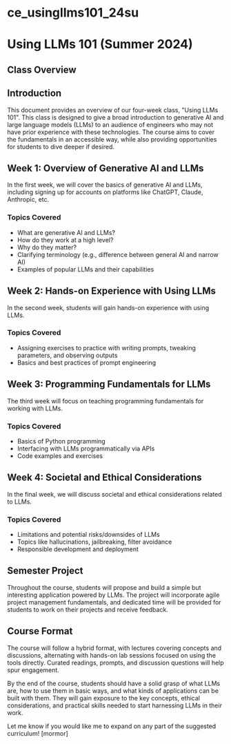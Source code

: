 # ce_usingllms101_24su
# Using LLMs 101 (Summer 2024) 

## Class Overview

## Introduction

This document provides an overview of our four-week class, "Using LLMs 101". This class is designed to give a broad introduction to generative AI and large language models (LLMs) to an audience of engineers who may not have prior experience with these technologies. The course aims to cover the fundamentals in an accessible way, while also providing opportunities for students to dive deeper if desired.

## Week 1: Overview of Generative AI and LLMs

In the first week, we will cover the basics of generative AI and LLMs, including signing up for accounts on platforms like ChatGPT, Claude, Anthropic, etc.

### Topics Covered

- What are generative AI and LLMs?
- How do they work at a high level?
- Why do they matter?
- Clarifying terminology (e.g., difference between general AI and narrow AI)
- Examples of popular LLMs and their capabilities

## Week 2: Hands-on Experience with Using LLMs

In the second week, students will gain hands-on experience with using LLMs.

### Topics Covered

- Assigning exercises to practice with writing prompts, tweaking parameters, and observing outputs
- Basics and best practices of prompt engineering

## Week 3: Programming Fundamentals for LLMs

The third week will focus on teaching programming fundamentals for working with LLMs.

### Topics Covered

- Basics of Python programming
- Interfacing with LLMs programmatically via APIs
- Code examples and exercises

## Week 4: Societal and Ethical Considerations

In the final week, we will discuss societal and ethical considerations related to LLMs.

### Topics Covered

- Limitations and potential risks/downsides of LLMs
- Topics like hallucinations, jailbreaking, filter avoidance
- Responsible development and deployment

## Semester Project

Throughout the course, students will propose and build a simple but interesting application powered by LLMs. The project will incorporate agile project management fundamentals, and dedicated time will be provided for students to work on their projects and receive feedback.

## Course Format

The course will follow a hybrid format, with lectures covering concepts and discussions, alternating with hands-on lab sessions focused on using the tools directly. Curated readings, prompts, and discussion questions will help spur engagement.

By the end of the course, students should have a solid grasp of what LLMs are, how to use them in basic ways, and what kinds of applications can be built with them. They will gain exposure to the key concepts, ethical considerations, and practical skills needed to start harnessing LLMs in their work.

Let me know if you would like me to expand on any part of the suggested curriculum! [mormor]
